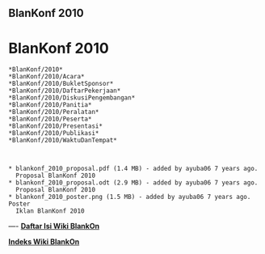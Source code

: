 ## BlanKonf  2010


# BlanKonf 2010

    *BlanKonf/2010*
    *BlanKonf/2010/Acara*
    *BlanKonf/2010/BukletSponsor*
    *BlanKonf/2010/DaftarPekerjaan*
    *BlanKonf/2010/DiskusiPengembangan*
    *BlanKonf/2010/Panitia*
    *BlanKonf/2010/Peralatan*
    *BlanKonf/2010/Peserta*
    *BlanKonf/2010/Presentasi*
    *BlanKonf/2010/Publikasi*
    *BlanKonf/2010/WaktuDanTempat*



    * blankonf_2010_proposal.pdf​ (1.4 MB) - added by ayuba06 7 years ago.
      Proposal BlanKonf 2010
    * blankonf_2010_proposal.odt​ (2.9 MB) - added by ayuba06 7 years ago.
      Proposal BlanKonf 2010
    * blankonf_2010_poster.png​ (1.5 MB) - added by ayuba06 7 years ago. Poster
      Iklan BlanKonf 2010
 
    

—-
[**Daftar Isi Wiki BlankOn**](/wiki/DaftarIsi/index.html)

[**Indeks Wiki BlankOn**](/wiki/Indeks.html)



